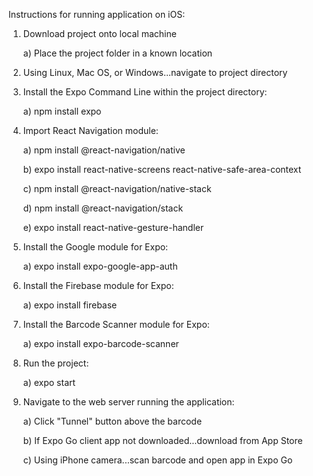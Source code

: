 Instructions for running application on iOS:

1) Download project onto local machine
  
    a) Place the project folder in a known location 

2) Using Linux, Mac OS, or Windows...navigate to project directory

3) Install the Expo Command Line within the project directory:

    a) npm install expo
 
4) Import React Navigation module:
  
    a) npm install @react-navigation/native
    
    b) expo install react-native-screens react-native-safe-area-context
    
    c) npm install @react-navigation/native-stack
    
    d) npm install @react-navigation/stack
    
    e) expo install react-native-gesture-handler

5) Install the Google module for Expo:

    a) expo install expo-google-app-auth
    
6) Install the Firebase module for Expo:

    a) expo install firebase
    
7) Install the Barcode Scanner module for Expo:

    a) expo install expo-barcode-scanner
    
8) Run the project:

    a) expo start 
    
9) Navigate to the web server running the application:
    
    a) Click "Tunnel" button above the barcode 
    
    b) If Expo Go client app not downloaded...download from App Store
    
    c) Using iPhone camera...scan barcode and open app in Expo Go 
